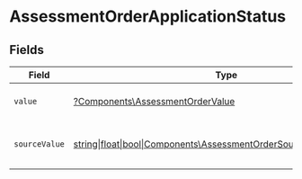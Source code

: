 # AssessmentOrderApplicationStatus


## Fields

| Field                                                                                                                        | Type                                                                                                                         | Required                                                                                                                     | Description                                                                                                                  | Example                                                                                                                      |
| ---------------------------------------------------------------------------------------------------------------------------- | ---------------------------------------------------------------------------------------------------------------------------- | ---------------------------------------------------------------------------------------------------------------------------- | ---------------------------------------------------------------------------------------------------------------------------- | ---------------------------------------------------------------------------------------------------------------------------- |
| `value`                                                                                                                      | [?Components\AssessmentOrderValue](../../Models/Components/AssessmentOrderValue.md)                                          | :heavy_minus_sign:                                                                                                           | The status of the application.                                                                                               | hired                                                                                                                        |
| `sourceValue`                                                                                                                | [string\|float\|bool\|Components\AssessmentOrderSourceValue4\|array\|null](../../Models/Components/AssessmentOrderSourceValue.md) | :heavy_minus_sign:                                                                                                           | The source value of the application status.                                                                                  | Hired                                                                                                                        |